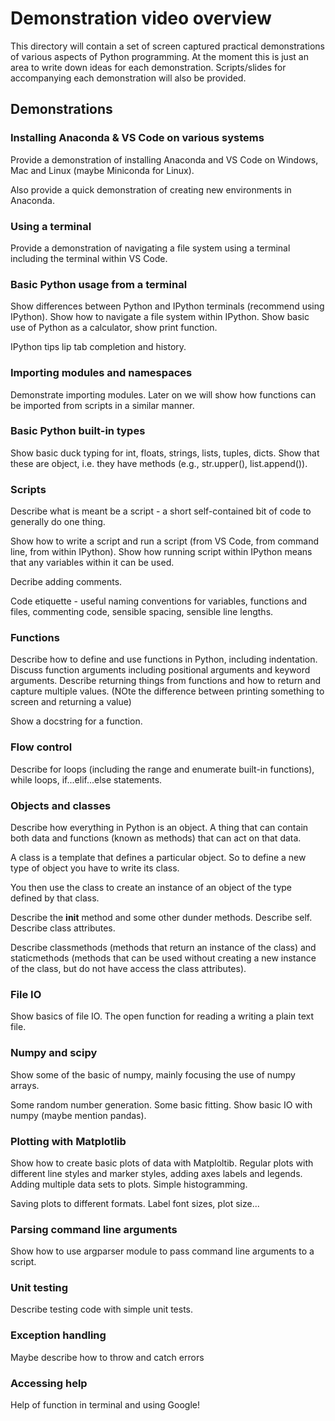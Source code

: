 # Demonstration video overview

This directory will contain a set of screen captured practical demonstrations of
various aspects of Python programming. At the moment this is just an area to write
down ideas for each demonstration. Scripts/slides for accompanying each demonstration
will also be provided.

## Demonstrations

### Installing Anaconda & VS Code on various systems

Provide a demonstration of installing Anaconda and VS Code on Windows, Mac and Linux
(maybe Miniconda for Linux).

Also provide a quick demonstration of creating new environments in Anaconda.

### Using a terminal

Provide a demonstration of navigating a file system using a terminal including the
terminal within VS Code.

### Basic Python usage from a terminal

Show differences between Python and IPython terminals (recommend using IPython).
Show how to navigate a file system within IPython. Show basic use of Python as
a calculator, show print function.

IPython tips lip tab completion and history.

### Importing modules and namespaces

Demonstrate importing modules. Later on we will show how functions can be imported
from scripts in a similar manner.

### Basic Python built-in types

Show basic duck typing for int, floats, strings, lists, tuples, dicts.
Show that these are object, i.e. they have methods (e.g., str.upper(), list.append()).

### Scripts

Describe what is meant be a script - a short self-contained bit of code to generally do one thing.

Show how to write a script and run a script (from VS Code, from command line, from within IPython).
Show how running script within IPython means that any variables within it can be used.

Decribe adding comments.

Code etiquette - useful naming conventions for variables, functions and files, commenting
code, sensible spacing, sensible line lengths.

### Functions

Describe how to define and use functions in Python, including indentation.
Discuss function arguments including positional arguments and keyword arguments.
Describe returning things from functions and how to return and capture multiple
values. (NOte the difference between printing something to screen and returning a value)

Show a docstring for a function.

### Flow control

Describe for loops (including the range and enumerate built-in functions),
while loops, if...elif...else statements.

### Objects and classes

Describe how everything in Python is an object. A thing that can contain both data and
functions (known as methods) that can act on that data.

A class is a template that defines a particular object. So to define a new type of
object you have to write its class.

You then use the class to create an instance of an object of the type defined by
that class.

Describe the __init__ method and some other dunder methods. Describe self.
Describe class attributes.

Describe classmethods (methods that return an instance of the class) and
staticmethods (methods that can be used without creating a new instance of the class,
but do not have access the class attributes).

### File IO

Show basics of file IO. The open function for reading a writing a plain text file.

### Numpy and scipy

Show some of the basic of numpy, mainly focusing the use of numpy arrays.

Some random number generation. Some basic fitting. Show basic IO with numpy (maybe mention pandas).

### Plotting with Matplotlib

Show how to create basic plots of data with Matploltib. Regular plots with different
line styles and marker styles, adding axes labels and legends. Adding multiple data
sets to plots. Simple histogramming.

Saving plots to different formats. Label font sizes, plot size...

### Parsing command line arguments

Show how to use argparser module to pass command line arguments to a script.

### Unit testing

Describe testing code with simple unit tests.

### Exception handling

Maybe describe how to throw and catch errors

### Accessing help

Help of function in terminal and using Google!
